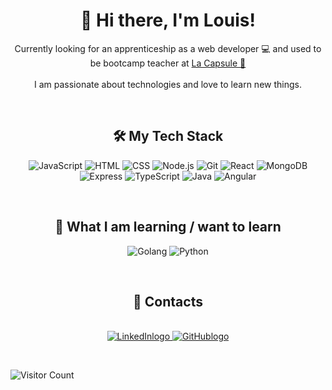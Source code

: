 <h1 align="center">
  👋 Hi there, I'm Louis!
</h1>

<p align="center">
  Currently looking for an apprenticeship as a web developer 💻 and used to be bootcamp teacher at <a href="https://www.lacapsule.academy/" target="_blank">La Capsule 🚀</a> <br>
  <br>
  I am passionate about technologies and love to learn new things.
</p>



<br>

<h2 align="center">
  🛠️ My Tech Stack
</h2>

<p align="center">
  <img src="https://img.icons8.com/?size=100&id=108784&format=png&color=000000" alt="JavaScript" title="JavaScript"/>
  <img src="https://img.icons8.com/?size=100&id=20909&format=png&color=000000" alt="HTML" title="HTML"/>
  <img src="https://img.icons8.com/?size=100&id=21278&format=png&color=000000" alt="CSS" title="CSS"/>
  <img src="https://img.icons8.com/?size=100&id=54087&format=png&color=000000" alt="Node.js" title="Node.js"/>
  <img src="https://img.icons8.com/?size=100&id=xBKl2pdJg5kk&format=png&color=000000" alt="Git" title="Git"/>
  <img src="https://img.icons8.com/?size=100&id=123603&format=png&color=000000" alt="React" title ="React" />
  <img src="https://img.icons8.com/?size=100&id=bosfpvRzNOG8&format=png&color=000000" alt="MongoDB" title="MongoDB"/>
  <img src="https://img.icons8.com/?size=100&id=2ZOaTclOqD4q&format=png&color=000000" alt="Express" title="Express"/>
  <img src="https://img.icons8.com/?size=100&id=IaHmaUtKc8bf&format=png&color=000000" alt="TypeScript" title="TypeScript"/>
  <img src="https://img.icons8.com/?size=100&id=13679&format=png&color=000000" alt="Java" title="Java" /> 
  <img src="https://img.icons8.com/?size=100&id=71257&format=png&color=000000" alt="Angular" title="Angular" />
</p>

<br>

<h2 align="center">
  📖 What I am learning / want to learn
</h2>

<p align="center">
  <img src="https://img.icons8.com/?size=100&id=44442&format=png&color=000000" alt="Golang" title="Golang"/>
  <img src="https://img.icons8.com/?size=100&id=13441&format=png&color=000000" alt="Python" title="Python"/>
</p>

<br>

<h2 align="center">
  💌 Contacts
</h2>

<p align="center">
  <br>
    
  <a href="https://www.linkedin.com/in/louis-sanson" target="_blank">
    <img src="https://img.icons8.com/?size=70&id=13930&format=png&color=000000" alt="LinkedInlogo"/>
  </a>
  <a href="https://github.com/Louissnsn" target="_blank">
    <img src="https://img.icons8.com/?size=70&id=52539&format=png&color=000000" alt="GitHublogo" />
  </a>
</p>

<p align="center">

<br>

  ![Visitor Count](https://hits.seeyoufarm.com/api/count/incr/badge.svg?url=https://github.com/Louissnsn/Louissnsn&count_bg=%2379C83D&title_bg=%23555555&icon=github.svg&icon_color=%23E7E7E7&title=Visitors&edge_flat=true)
  

  
</p>


